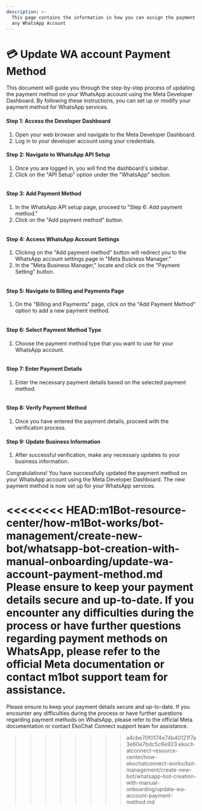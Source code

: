 ```yaml
---
description: >-
  This page contains the information in how you can assign the payment method to
  any WhatsApp Account
---
```


# 💳 Update WA account Payment Method

This document will guide you through the step-by-step process of updating the payment method on your WhatsApp account using the Meta Developer Dashboard. By following these instructions, you can set up or modify your payment method for WhatsApp services.

#### **Step 1:** Access the Developer Dashboard

1. Open your web browser and navigate to the Meta Developer Dashboard.
2. Log in to your developer account using your credentials.

#### **Step 2:** Navigate to WhatsApp API Setup

1. Once you are logged in, you will find the dashboard's sidebar.
2. Click on the "API Setup" option under the "WhatsApp" section.

<figure><img src="../../../../../.gitbook/assets/1 – 22.png" alt=""><figcaption></figcaption></figure>

#### **Step 3:** Add Payment Method

1. In the WhatsApp API setup page, proceed to "Step 6: Add payment method."
2. Click on the "Add payment method" button.

<figure><img src="../../../../../.gitbook/assets/1 – 23.png" alt=""><figcaption></figcaption></figure>

#### **Step 4:** Access WhatsApp Account Settings

1. Clicking on the "Add payment method" button will redirect you to the WhatsApp account settings page in "Meta Business Manager."
2. In the "Meta Business Manager," locate and click on the "Payment Setting" button.

<figure><img src="../../../../../.gitbook/assets/1 – 24.png" alt=""><figcaption></figcaption></figure>

#### **Step 5:** Navigate to Billing and Payments Page

1. On the "Billing and Payments" page, click on the "Add Payment Method" option to add a new payment method.

<figure><img src="../../../../../.gitbook/assets/1 – 25.png" alt=""><figcaption></figcaption></figure>

#### **Step 6:** Select Payment Method Type

1. Choose the payment method type that you want to use for your WhatsApp account.

<figure><img src="../../../../../.gitbook/assets/1 – 26.png" alt=""><figcaption></figcaption></figure>

#### **Step 7:** Enter Payment Details

1. Enter the necessary payment details based on the selected payment method.

<figure><img src="../../../../../.gitbook/assets/1 – 27.png" alt=""><figcaption></figcaption></figure>

#### **Step 8:** Verify Payment Method

1. Once you have entered the payment details, proceed with the verification process.

#### **Step 9:** Update Business Information

1. After successful verification, make any necessary updates to your business information.

Congratulations! You have successfully updated the payment method on your WhatsApp account using the Meta Developer Dashboard. The new payment method is now set up for your WhatsApp services.

<<<<<<<< HEAD:m1Bot-resource-center/how-m1Bot-works/bot-management/create-new-bot/whatsapp-bot-creation-with-manual-onboarding/update-wa-account-payment-method.md
Please ensure to keep your payment details secure and up-to-date. If you encounter any difficulties during the process or have further questions regarding payment methods on WhatsApp, please refer to the official Meta documentation or contact m1bot support team for assistance.
========
Please ensure to keep your payment details secure and up-to-date. If you encounter any difficulties during the process or have further questions regarding payment methods on WhatsApp, please refer to the official Meta documentation or contact EkoChat Connect support team for assistance.
>>>>>>>> a4cbe70f0174e74b40121f7a3e60e7bdc5c6e923:ekochatconnect-resource-center/how-ekochatconnect-works/bot-management/create-new-bot/whatsapp-bot-creation-with-manual-onboarding/update-wa-account-payment-method.md
